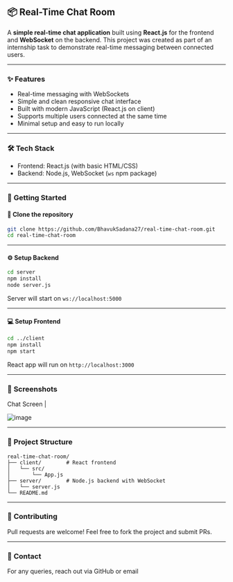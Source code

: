

## 📦 Real-Time Chat Room

A **simple real-time chat application** built using **React.js** for the frontend and **WebSocket** on the backend.
This project was created as part of an internship task to demonstrate real-time messaging between connected users.

---

### ✨ **Features**

* Real-time messaging with WebSockets
* Simple and clean responsive chat interface
* Built with modern JavaScript (React.js on client)
* Supports multiple users connected at the same time
* Minimal setup and easy to run locally

---

### 🛠 **Tech Stack**

* Frontend: React.js (with basic HTML/CSS)
* Backend: Node.js, WebSocket (`ws` npm package)

---

### 🚀 **Getting Started**

#### 📂 Clone the repository

```bash
git clone https://github.com/BhavukSadana27/real-time-chat-room.git
cd real-time-chat-room
```

---

#### ⚙ **Setup Backend**

```bash
cd server
npm install
node server.js
```

Server will start on `ws://localhost:5000`

---

#### 💻 **Setup Frontend**

```bash
cd ../client
npm install
npm start
```

React app will run on `http://localhost:3000`

---

### 📸 **Screenshots**

 Chat Screen                                                                                   |

![image](https://github.com/user-attachments/assets/09c5b003-ccad-495c-adac-85b16ba09f37)




---

### 📄 **Project Structure**

```
real-time-chat-room/
├── client/        # React frontend
│   └── src/
│       └── App.js
├── server/        # Node.js backend with WebSocket
│   └── server.js
└── README.md
```

---

### 🤝 **Contributing**

Pull requests are welcome! Feel free to fork the project and submit PRs.

---

### 📧 **Contact**

For any queries, reach out via GitHub or email
